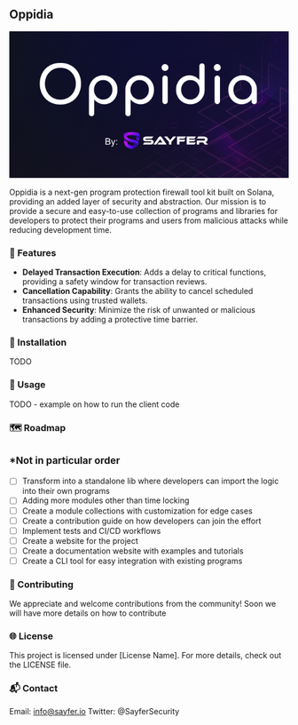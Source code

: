 ## Oppidia

![logo](assets/logo.png)

Oppidia is a next-gen program protection firewall tool kit built on Solana, providing an added layer of security and
abstraction.
Our mission is to provide a secure and easy-to-use collection of programs and libraries for developers to protect their
programs and users from malicious attacks while reducing development time.

### 🌟 Features

- **Delayed Transaction Execution**: Adds a delay to critical functions, providing a safety window for transaction
  reviews.
- **Cancellation Capability**: Grants the ability to cancel scheduled transactions using trusted wallets.
- **Enhanced Security**: Minimize the risk of unwanted or malicious transactions by adding a protective time barrier.

### 🔧 Installation

TODO

### 📝 Usage

TODO - example on how to run the client code

### 🗺️ Roadmap
<small>*Not in particular order</small>
- 
- [ ] Transform into a standalone lib where developers can import the logic into their own programs
- [ ] Adding more modules other than time locking
- [ ] Create a module collections with customization for edge cases
- [ ] Create a contribution guide on how developers can join the effort
- [ ] Implement tests and CI/CD workflows
- [ ] Create a website for the project
- [ ] Create a documentation website with examples and tutorials
- [ ] Create a CLI tool for easy integration with existing programs

### 📣 Contributing

We appreciate and welcome contributions from the community! Soon we will have more details on how to contribute

### 🌐 License

This project is licensed under [License Name]. For more details, check out the LICENSE file.

### 📬 Contact

Email: info@sayfer.io
Twitter: @SayferSecurity
